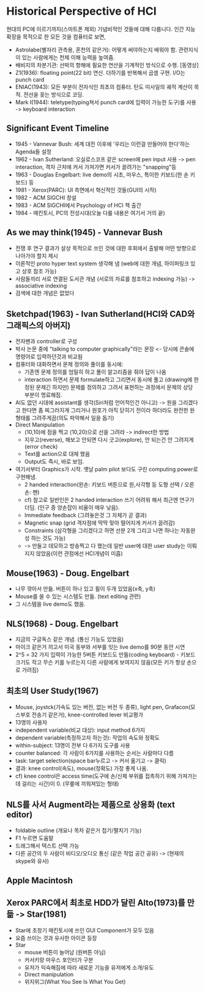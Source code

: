 # Historical Perspective of HCI
현대의 PC에 이르기까지(스마트폰 제외) 기념비적인 것들에 대해 다룹니다.
인간 지능 확장을 목적으로 한 모든 것을 컴퓨터로 보면,

 - Astrolabe(별자리 관측용, 혼천의 같은거): 어떻게 써야하는지 배워야 함. 관련지식이 있는 사람에게는 천체 이해 능력을 높여줌.
 - 배비지의 차분기관: 선박의 항해에 필요한 연산을 기계적인 방식으로 수행. [동영상]
 - Z1(1936): floating point(22 bit) 연산. 더하기를 반복해서 곱셈 구현. I/O는 punch card
 - ENIAC(1943): 모든 부분이 전자식인 최초의 컴퓨터. 탄도 미사일의 궤적 계산이 목적. 전선을 꽂는 방식으로 코딩.
 - Mark I(1944): teletype(typing쳐서 punch card에 입력이 가능한 도구)를 사용 -> keyboard interaction

## Significant Event Timeline
 - 1945 - Vannevar Bush: 세계 대전 이후에 '우리는 이런걸 만들어야 한다'하는 Agenda들 설정
 - 1962 - Ivan Sutherland: 오실로스코프 같은 screen에 pen input 사용 -> pen interaction, 격자 근처에 커서 가져가면 커서가 끌려가는 "snapping"등
 - 1963 - Douglas Engelbart: live demo의 시초, 마우스, 특이한 키보드(한 손 키보드) 등
 - 1981 - Xerox(PARC): UI 측면에서 혁신적인 것들(GUI의 시작)
 - 1982 - ACM SIGCHI 창설
 - 1983 - ACM SIGCHI에서 Psychology of HCI 책 출간
 - 1984 - 매킨토시, PC의 전성시대(오늘 다룰 내용은 여기서 거의 끝)
 
## As we may think(1945) - Vannevar Bush 
 - 전쟁 후 연구 결과가 살상 목적으로 쓰인 것에 대한 후회에서 출발해 어떤 방향으로 나아가야 할지 제시
 - 이론적인 proto hyper text system 생각해 냄 (web에 대한 개념, 하이퍼링크 있고 상호 참조 가능)
 - 사람들끼리 서로 연결된 도서관 개념 (서로의 자료를 참조하고 indexing 가능) -> associative indexing
 - 검색에 대한 개념은 없었다
 
## Sketchpad(1963) - Ivan Sutherland(HCI와 CAD와 그래픽스의 아버지)
 - 전자펜과 controller로 구성
 - 박사 논문 중에 "talking to computer graphically"라는 문장 <- 당시에 콘솔에 명령어로 입력하던것과 비교됨
 - 컴퓨터와 대화하면서 문제 정의와 풀이를 동시에:  
   - 기존엔 문제 정의를 엄밀히 하고 풀이 알고리즘을 줘야 답이 나옴  
   - interaction 하면서 문제 formulate하고 그리면서 동시에 풀고 (drawing에 한정된 문제긴 하지만) 문제를 정의하고 그려서 표현하는 과정에서 문제의 상당 부분이 명료해짐.  
 - AI도 없던 시대에 assistant를 생각(Siri처럼 언어적인건 아니고) -> 원을 그리겠다고 한다면 좀 찌그러지게 그리거나 원호가 아직 닫히기 전이라 하더라도 완전한 원 형태를 그려주게끔(의도 파악해서 일을 돕기)  
 - Direct Manipulation  
   - (10,10)에 점을 찍고 (10,20)으로 선을 그려라 -> indirect한 방법  
   - 지우고(reverse), 해보고 안되면 다시 긋고(explore), 안 되는건 안 그려지게(error check)  
   - Text를 action으로 대체 했음  
   - Output도 즉시, 바로 보임.  
 - 여기서부터 Graphics가 시작. 옛날 palm pilot 보다도 구린 computing power로 구현해냄.  
   - 2 handed interaction(왼손: 키보드 버튼으로 원,사각형 등 도형 선택 / 오른손: 펜)  
   - cf) 참고로 일반인은 2 handed interaction 쓰기 어려워 해서 최근엔 연구가 더딤. (인구 중 양손잡이 비율이 매우 낮음). 
   - Immediate feedback (그려놓은것 그 자체가 곧 결과)  
   - Magnetic snap (grid 격자점에 딱딱 맞아 떨어지게 커서가 끌려감)  
   - Constraints (삼각형을 그리겠다고 하면 선분 2개 그리고 나면 하나는 자동완성 하는 것도 가능)  
   - -> 만들고 데모하고 방송찍고 다 했는데 일반 user에 대한 user study는 이뤄지지 않았음(이런 관점에선 HCI개념이 미흡)  
   
## Mouse(1963) - Doug. Engelbart
 - 나무 깎아서 만듦. 버튼이 하나 있고 휠이 두개 있었음(x축, y축)
 - Mouse를 쓸 수 있는 시스템도 만듦. (text editing 관련)
 - 그 시스템을 live demo도 했음.
 
## NLS(1968) - Doug. Engelbart
 - 지금의 구글독스 같은 개념. (통신 기능도 있었음)
 - 마이크 같은거 끼고서 미국 동부와 서부를 잇는 live demo를 90분 동안 시연
 - 2^5 = 32 가지 입력이 가능한 5버튼 키보드도 만듦(coding keyboard) - 키보드 크기도 작고 무슨 키를 누르는지 다른 사람에게 보여지지 않음(모든 키가 항상 손으로 가려짐)
 
## 최초의 User Study(1967)
 - Mouse, joystck(가속도 있는 버전, 없는 버전 두 종류), light pen, Grafacon(모스부호 전송기 같은거), knee-controlled lever 비교평가
 - 13명의 사용자
 - independent variable(비교 대상): input method 6가지
 - dependent variable(측정하고자 하는것): 작업의 속도와 정확도
 - within-subject: 13명이 전부 다 6가지 도구를 사용
 - counter balanced: 각 사람이 6가지를 사용하는 순서는 사람마다 다름
 - task: target selection(space bar누르고 -> 커서 옮기고 -> 클릭)
 - 결과: knee control(속도), mouse(정확도) 가장 좋게 나옴.
 - cf) knee control은 access time(도구에 손/신체 부위를 접촉하기 위해 가져가는데 걸리는 시간)이 0. (무릎에 끼워져있는 형태)
 
## NLS를 사서 Augment라는 제품으로 상용화 (text editor)
 - foldable outline (개요나 목차 같은거 접기/펼치기 기능)
 - F1 누르면 도움말
 - 드래그해서 텍스트 선택 가능
 - 다른 공간의 두 사람이 비디오/오디오 통신 (같은 작업 공간 공유) -> (현재의 skype와 유사)
 
## Apple Macintosh

## Xerox PARC에서 최초로 HDD가 달린 Alto(1973)를 만듦 -> Star(1981)
 - Star에 초창기 매킨토시에 쓰인 GUI Component가 모두 있음
 - 요즘 쓰이는 것과 유사한 아이콘 등장
 - Star  
   - mouse 버튼이 늘어남 (원버튼 아님)
   - 커서키랑 마우스 포인터가 구분
   - 유저가 익숙해짐에 따라 새로운 기능을 유저에게 소개/유도
   - Direct manipulation
   - 위지위그(What You See Is What You Get)
   
